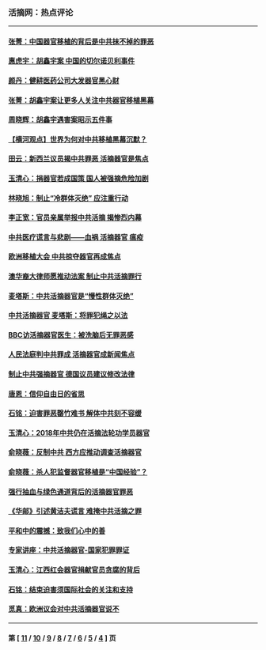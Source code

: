 ### 活摘网：热点评论
---
#### [张菁：中国器官移植的背后是中共抹不掉的罪恶](../../pages/nf5879/n13974977.md?09090430) 
#### [惠虎宇：胡鑫宇案 中国的切尔诺贝利事件](../../pages/nf5879/n13942916.md?09090430) 
#### [颜丹：健耕医药公司大发器官黑心财](../../pages/nf5879/n13940134.md?09090430) 
#### [张菁：胡鑫宇案让更多人关注中共器官移植黑幕](../../pages/nf5879/n13929073.md?09090430) 
#### [周晓辉：胡鑫宇遇害案昭示五件事](../../pages/nf5879/n13921870.md?09090430) 
#### [【横河观点】世界为何对中共移植黑幕沉默？](../../pages/nf5879/n13244249.md?09090430) 
#### [田云：新西兰议员揭中共罪恶 活摘器官是焦点](../../pages/nf5879/n13070629.md?09090430) 
#### [玉清心：捐器官若成国策 国人被强摘危险加剧](../../pages/nf5879/n12802713.md?09090430) 
#### [林晓旭：制止“冷群体灭绝” 应注重行动](../../pages/nf5879/n12779736.md?09090430) 
#### [李正宽：官员亲属举报中共活摘 揭惨烈内幕](../../pages/nf5879/n12684490.md?09090430) 
#### [中共医疗谎言与悲剧——血祸 活摘器官 瘟疫](../../pages/nf5879/n12372103.md?09090430) 
#### [欧洲移植大会 中共掠夺器官再成焦点](../../pages/nf5879/n11538883.md?09090430) 
#### [澳华裔大律师愿推动法案 制止中共活摘罪行](../../pages/nf5879/n11377039.md?09090430) 
#### [麦塔斯：中共活摘器官是“慢性群体灭绝”](../../pages/nf5879/n11350529.md?09090430) 
#### [中共活摘器官 麦塔斯：将罪犯绳之以法](../../pages/nf5879/n11347973.md?09090430) 
#### [BBC访活摘器官医生：被洗脑后无罪恶感](../../pages/nf5879/n11335935.md?09090430) 
#### [人民法庭判中共罪成 活摘器官成新闻焦点](../../pages/nf5879/n11331578.md?09090430) 
#### [制止中共强摘器官 德国议员建议修改法律](../../pages/nf5879/n11249451.md?09090430) 
#### [唐恩：信仰自由日的省思](../../pages/nf5879/n11003525.md?09090430) 
#### [石铭：迫害罪恶罄竹难书  解体中共刻不容缓](../../pages/nf5879/n10942855.md?09090430) 
#### [玉清心：2018年中共仍在活摘法轮功学员器官](../../pages/nf5879/n10914646.md?09090430) 
#### [俞晓薇：反制中共 西方应推动调查活摘器官](../../pages/nf5879/n10794671.md?09090430) 
#### [俞晓薇：杀人犯监督器官移植是“中国经验”？](../../pages/nf5879/n10466427.md?09090430) 
#### [强行抽血与绿色通道背后的活摘器官罪恶](../../pages/nf5879/n10004708.md?09090430) 
#### [《华邮》引述黄洁夫谎言 难掩中共活摘之罪](../../pages/nf5879/n9642309.md?09090430) 
#### [平和中的震撼：致我们心中的善](../../pages/nf5879/n9021123.md?09090430) 
#### [专家讲座：中共活摘器官-国家犯罪罪证](../../pages/nf5879/n8828153.md?09090430) 
#### [玉清心：江西红会器官捐献官员贪腐的背后](../../pages/nf5879/n8522122.md?09090430) 
#### [石铭：结束迫害须国际社会的关注和支持](../../pages/nf5879/n8443497.md?09090430) 
#### [觅真：欧洲议会对中共活摘器官说不](../../pages/nf5879/n8337486.md?09090430) 

---
#### 第 [ [11](./11.md?09090430) / [10](./10.md?09090430) / [9](./9.md?09090430) / [8](./8.md?09090430) / [7](./7.md?09090430) / [6](./6.md?09090430) / [5](./5.md?09090430) / [4](./4.md?09090430) ] 页
